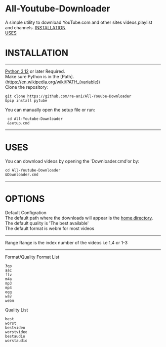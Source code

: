 # All-Youtube-Downloader
A simple utility to download YouTube.com and other sites videos,playlist and channels.
[INSTALLATION](#INSTALLATION)  
[USES](#USES)
# INSTALLATION
----------------------------------------------
[Python 3.12](https://www.python.org/downloads/) or later Required.  
Make sure Python is in the [Path].(https://en.wikipedia.org/wiki/PATH_(variable))  
Clone the repository:  
```batch
git clone https://github.com/re-ani/All-Youube-Downloader
&pip install pytube
```
You can manually open the setup file or run:  
```batch
 cd All-Youtube-Downloader
 &setup.cmd
```
---------------------------------------------
# USES  
You can download videos by opening the 'Downloader.cmd'or by:
```batch
cd All-Youtube-Downloader
&Downloader.cmd
```
---------------------------------------------
# OPTIONS  
Default Configration  
The default path where the downloads will appear is the [home directory](https://en.wikipedia.org/wiki/Home_directory).  
The default quality is 'The best available'  
The default format is webm for most videos  
_____________________________________________
Range
Range is the index number of the videos i.e 1,4 or 1-3
_____________________________________________
Format/Quality
Format List
```
3gp
aac
flv
m4a
mp3
mp4
ogg
wav
webm
```
Quality List
```
best
worst
bestvideo
worstvideo
bestaudio
worstaudio
```

